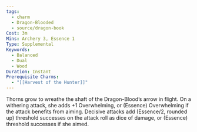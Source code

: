 ```yaml
---
tags:
  - charm
  - Dragon-Blooded
  - source/dragon-book
Cost: 3m
Mins: Archery 3, Essence 1
Type: Supplemental
Keywords:
  - Balanced
  - Dual
  - Wood
Duration: Instant
Prerequisite Charms:
  - "[[Harvest of the Hunter]]"
---
```

Thorns grow to wreathe the shaft of the Dragon-Blood’s arrow in flight. On a withering attack, she adds +1 Overwhelming, or (Essence) Overwhelming if the attack benefits from aiming. Decisive attacks add (Essence/2, rounded up) threshold successes on the attack roll as dice of damage, or (Essence) threshold successes if she aimed.